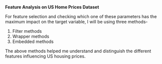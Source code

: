 **Feature Analysis on US Home Prices Dataset**

For feature selection and checking which one of these parameters has the maximum impact on the target variable, I will be using three methods-
1. Filter methods
2. Wrapper methods
3. Embedded methods

The above methods helped me understand and distinguish the different features influencing US housing prices. 
